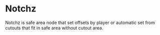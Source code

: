 # Notchz

Notchz is safe area node that set offsets by player or automatic set from cutouts that fit in safe area without cutout area.
